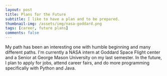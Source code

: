 ```yaml
---
layout: post
title: Plans for the Future
subtitle: I like to have a plan and to be prepared.
thumbnail-img: /assets/img/nasa-goddard.png
tags: [career, future plans]
comments: false
---
```

My path has been an interesting one with humble beginning and many different paths. I'm currently a NASA intern at Goddard Space Flight center and a Senior at George Mason University on my last semester. In the future, I plan to apply for jobs, attend career fairs, and do more programming specifically with Python and Java. 
